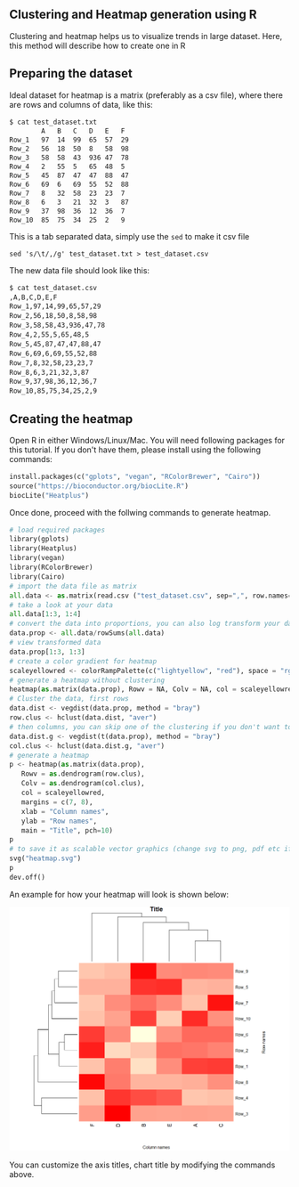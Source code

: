 ## Clustering and Heatmap generation using R

Clustering and heatmap helps us to visualize trends in large dataset. Here, this method will describe how to create one in R

## Preparing the dataset

Ideal dataset for heatmap is a matrix (preferably as a csv file), where there are rows and columns of data, like this:

```
$ cat test_dataset.txt
		A	B	C	D	E	F
Row_1	97	14	99	65	57	29
Row_2	56	18	50	8	58	98
Row_3	58	58	43	936	47	78
Row_4	2	55	5	65	48	5
Row_5	45	87	47	47	88	47
Row_6	69	6	69	55	52	88
Row_7	8	32	58	23	23	7
Row_8	6	3	21	32	3	87
Row_9	37	98	36	12	36	7
Row_10	85	75	34	25	2	9
```

This is a tab separated data, simply use the `sed` to make it csv file
```
sed 's/\t/,/g' test_dataset.txt > test_dataset.csv
```

The new data file should look like this:

```bash
$ cat test_dataset.csv
,A,B,C,D,E,F
Row_1,97,14,99,65,57,29
Row_2,56,18,50,8,58,98
Row_3,58,58,43,936,47,78
Row_4,2,55,5,65,48,5
Row_5,45,87,47,47,88,47
Row_6,69,6,69,55,52,88
Row_7,8,32,58,23,23,7
Row_8,6,3,21,32,3,87
Row_9,37,98,36,12,36,7
Row_10,85,75,34,25,2,9
```

## Creating the heatmap

Open R in either Windows/Linux/Mac. You will need following packages for this tutorial. If you don't have them, please install using the following commands:

```python
install.packages(c("gplots", "vegan", "RColorBrewer", "Cairo"))
source("https://bioconductor.org/biocLite.R")
biocLite("Heatplus")
```

Once done, proceed with the follwing commands to generate heatmap.

```python
# load required packages
library(gplots)
library(Heatplus)
library(vegan)
library(RColorBrewer)
library(Cairo)
# import the data file as matrix
all.data <- as.matrix(read.csv ("test_dataset.csv", sep=",", row.names=1))
# take a look at your data
all.data[1:3, 1:4]
# convert the data into proportions, you can also log transform your data
data.prop <- all.data/rowSums(all.data)
# view transformed data
data.prop[1:3, 1:3]
# create a color gradient for heatmap
scaleyellowred <- colorRampPalette(c("lightyellow", "red"), space = "rgb")(100)
# generate a heatmap without clustering
heatmap(as.matrix(data.prop), Rowv = NA, Colv = NA, col = scaleyellowred, margins = c(10, 2))
# Cluster the data, first rows
data.dist <- vegdist(data.prop, method = "bray")
row.clus <- hclust(data.dist, "aver")
# then columns, you can skip one of the clustering if you don't want to mess a particular row/column
data.dist.g <- vegdist(t(data.prop), method = "bray")
col.clus <- hclust(data.dist.g, "aver")
# generate a heatmap
p <- heatmap(as.matrix(data.prop), 
   Rowv = as.dendrogram(row.clus), 
   Colv = as.dendrogram(col.clus), 
   col = scaleyellowred, 
   margins = c(7, 8), 
   xlab = "Column names", 
   ylab = "Row names", 
   main = "Title", pch=10)
p
# to save it as scalable vector graphics (change svg to png, pdf etc if you need other formats)
svg("heatmap.svg")
p
dev.off()
```

An example for how your heatmap will look is shown below:


![Example Heatmap](assets/example_heatmap.png)

You can customize the axis titles, chart title by modifying the commands above.
